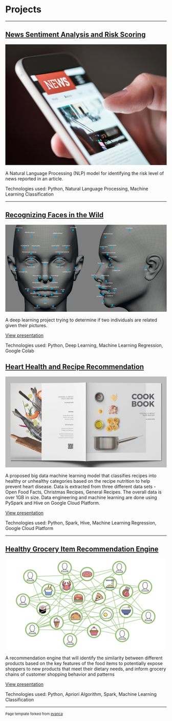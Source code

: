 # Projects

---

## [News Sentiment Analysis and Risk Scoring](https://github.com/AHaryanto/side-projects/tree/master/News%20Sentiment%20Analysis%20and%20Risk%20Scoring)

<a href="https://github.com/AHaryanto/side-projects/tree/master/News%20Sentiment%20Analysis%20and%20Risk%20Scoring">
<img src="images/news.jpg?raw=true"/>
</a>

A Natural Language Processing (NLP) model for identifying the risk level of news reported in an article.

Technologies used: Python, Natural Language Processing, Machine Learning Classification

---


## [Recognizing Faces in the Wild](https://github.com/AHaryanto/side-projects/tree/master/Deep%20Learning%20Image%20Recognition)

<a href="https://github.com/AHaryanto/side-projects/tree/master/Deep%20Learning%20Image%20Recognition">
<img src="images/face.jpg?raw=true"/>
</a>

A deep learning project trying to determine if two individuals are related given their pictures.

[View presentation](/pdf/image_recognition.pdf)

Technologies used: Python, Deep Learning, Machine Learning Regression, Google Colab


## [Heart Health and Recipe Recommendation](https://github.com/AHaryanto/side-projects/tree/master/Food%20Analytics%20with%20Hadoop)

<a href="https://github.com/AHaryanto/side-projects/tree/master/Food%20Analytics%20with%20Hadoop">
<img src="images/recipe.jpeg?raw=true"/>
</a>

A proposed big data machine learning model that classifies recipes into healthy or unhealthy categories based on the recipe nutrition to help prevent heart disease. Data is extracted from three different data sets - Open Food Facts, Christmas Recipes, General Recipes. The overall data is over 1GB in size. Data engineering and machine learning are done using PySpark and Hive on Google Cloud Platform.

[View presentation](/pdf/recipe_classification.pdf)

Technologies used: Python, Spark, Hive, Machine Learning Regression, Google Cloud Platform

---

## [Healthy Grocery Item Recommendation Engine](https://github.com/AHaryanto/side-projects/tree/master/Recommendation%20Engine)

<a href="https://github.com/AHaryanto/side-projects/tree/master/Recommendation%20Engine">
<img src="images/recommendation.jpeg?raw=true"/>
</a>

A recommendation engine that will identify the similarity between different products based on the key features of the food items to potentially expose shoppers to new products that meet their dietary needs, and inform grocery chains of customer shopping behavior and patterns

[View presentation](/pdf/recommendation_engine.pdf)

Technologies used: Python, Apriori Algorithm, Spark, Machine Learning Classification


---
<p style="font-size:11px">Page template forked from <a href="https://github.com/evanca/quick-portfolio">evanca</a></p>
<!-- Remove above link if you don't want to attibute -->
